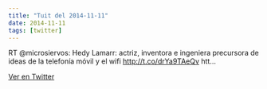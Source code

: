```yaml
---
title: "Tuit del 2014-11-11"
date: 2014-11-11
tags: [twitter]
---
```


RT @microsiervos: Hedy Lamarr: actriz, inventora e ingeniera precursora de ideas de la telefonía móvil y el wifi http://t.co/drYa9TAeQv htt…



[Ver en Twitter](https://twitter.com/i/web/status/532245363718373376)
